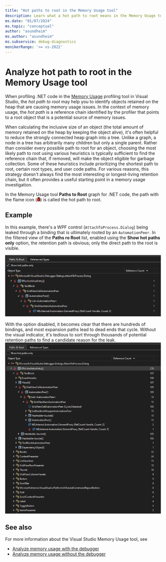 ```yaml
---
title: "Hot paths to root in the Memory Usage tool"
description: Learn what a hot path to root means in the Memory Usage tool.
ms.date: "01/07/2024"
ms.topic: "conceptual"
author: "asundheim"
ms.author: "asundheim"
ms.subservice: debug-diagnostics
monikerRange: '>= vs-2022'
---
```

# Analyze hot path to root in the Memory Usage tool

When profiling .NET code in the [Memory Usage](../profiling/memory-usage-without-debugging2.md) profiling tool in Visual Studio, the *hot path to root* may help you to identify objects retained on the heap that are causing memory usage issues. In the context of memory usage, the *hot path* is a reference chain identified by the profiler that points to a root object that is a potential source of memory issues.

When calculating the inclusive size of an object (the total amount of memory retained on the heap by keeping the object alive), it's often helpful to reduce the strongly connected heap graph into a tree. Unlike a graph, a node in a tree has arbitrarily many children but only a single parent. Rather than consider every possible path to root for an object, choosing the most likely path to root using various heuristics is typically sufficient to find the reference chain that, if removed, will make the object eligible for garbage collection. Some of these heuristics include prioritizing the shortest path to root, certain root types, and user code paths. For various reasons, this strategy doesn't always find the most interesting or longest-living retention chain, but it often provides a useful starting point in a memory usage investigation.

In the Memory Usage tool **Paths to Root** graph for .NET code, the path with the flame icon (![Screenshot that shows Hot Path icon.](../profiling/media/optimize-code-hot-path-icon.png)) is called the hot path to root.

## Example

In this example, there's a WPF control (`AttachToProcess.Dialog`) being leaked through a binding that is ultimately rooted by an `AutomationPeer`. In the filtered view of the **Paths ro Root** list, enabled using the **Show hot paths only** option, the retention path is obvious; only the direct path to the root is visible.

[ ![Screenshot of the Paths to Root reference graph. Show hot paths only is checked, highlighting a linear chain of references.](../profiling/media/hot-path-to-root-example-1.png) ](../profiling/media/hot-path-to-root-example-1.png#lightbox)

With the option disabled, it becomes clear that there are hundreds of bindings, and most expansion paths lead to dead ends that cycle. Without the visual indicator, it's tedious to sort through thousands of potential retention paths to find a candidate reason for the leak.
[ ![Screenshot of the same Paths to Root reference graph, but Show hot paths only is unchecked with many possible dead ends visible.](../profiling/media/hot-path-to-root-example-2.png) ](../profiling/media/hot-path-to-root-example-2.png#lightbox)

## See also

For more information about the Visual Studio Memory Usage tool, see
- [Analyze memory usage with the debugger](../profiling/memory-usage.md)
- [Analyze memory usage without the debugger](../profiling/memory-usage-without-debugging2.md)